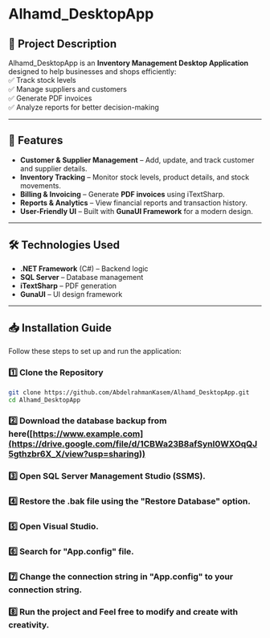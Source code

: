 # Alhamd_DesktopApp

## 📌 Project Description
Alhamd_DesktopApp is an **Inventory Management Desktop Application** designed to help businesses and shops efficiently:  
✅ Track stock levels  
✅ Manage suppliers and customers  
✅ Generate PDF invoices  
✅ Analyze reports for better decision-making  

---

## 🚀 Features
- **Customer & Supplier Management** – Add, update, and track customer and supplier details.  
- **Inventory Tracking** – Monitor stock levels, product details, and stock movements.  
- **Billing & Invoicing** – Generate **PDF invoices** using iTextSharp.  
- **Reports & Analytics** – View financial reports and transaction history.  
- **User-Friendly UI** – Built with **GunaUI Framework** for a modern design.  

---

## 🛠 Technologies Used
- **.NET Framework** (C#) – Backend logic  
- **SQL Server** – Database management  
- **iTextSharp** – PDF generation  
- **GunaUI** – UI design framework  

---

## 📥 Installation Guide
Follow these steps to set up and run the application:

### 1️⃣ Clone the Repository
```sh
git clone https://github.com/AbdelrahmanKasem/Alhamd_DesktopApp.git
cd Alhamd_DesktopApp
```
### 2️⃣ Download the database backup from here([https://www.example.com](https://drive.google.com/file/d/1CBWa23B8afSynl0WXOqQJ5gthzbr6X_X/view?usp=sharing))
### 3️⃣ Open SQL Server Management Studio (SSMS).
### 4️⃣ Restore the .bak file using the "Restore Database" option.
### 5️⃣ Open Visual Studio.
### 6️⃣ Search for "App.config" file.
### 7️⃣ Change the connection string in "App.config" to your connection string.
### 8️⃣ Run the project and Feel free to modify and create with creativity.
